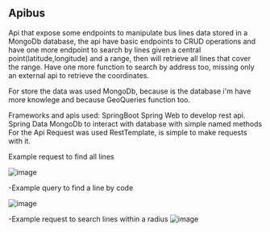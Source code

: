 ## Apibus

Api that expose some endpoints to manipulate bus lines data stored in a MongoDb database, the api have basic endpoints to CRUD operations
and have one more endpoint to search by lines given a central point(latitude,longitude) and a range, then will retrieve all lines that cover the range.
Have one more function to search by address too, missing only an external api to retrieve the coordinates.

For store the data was used MongoDb, because is the database i'm have more knowlege and because GeoQueries function too.

Frameworks and apis used:
SpringBoot
Spring Web to develop rest api.
Spring Data MongoDb to interact with database with simple named methods
For the Api Request was used RestTemplate, is simple to make requests with it.

Example request to find all lines

![image](https://user-images.githubusercontent.com/66229329/112041653-66d1ac00-8b25-11eb-893b-a0301b233ee8.png)

-Example query to find a line by code

![image](https://user-images.githubusercontent.com/66229329/112041793-8e287900-8b25-11eb-9e45-04fd2f6548ab.png)


-Example request to search lines within a radius
![image](https://user-images.githubusercontent.com/66229329/112041259-f1fe7200-8b24-11eb-9fa3-2c16603157b6.png)



